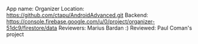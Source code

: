 App name: Organizer
Location: https://github.com/ctapu/AndroidAdvanced.git
Backend: https://console.firebase.google.com/u/0/project/organizer-51dc9/firestore/data
Reviewers: Marius Bardan :)
Reviewed: Paul Coman's project

